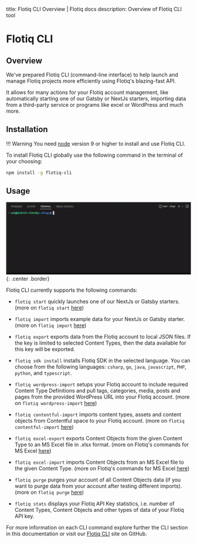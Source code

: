 title: Flotiq CLI Overview | Flotiq docs
description: Overview of Flotiq CLI tool

# Flotiq CLI

## Overview

We've prepared Flotiq CLI (command-line interface) to help launch and manage Flotiq projects more efficiently using Flotiq's blazing-fast API.

It allows for many actions for your Flotiq account management, like automatically starting one of our Gatsby or NextJs starters, importing data from a third-party service or programs like excel or WordPress and much more.

<!-- We've prepared Flotiq CLI to help launch Flotiq projects even faster than before. 
For now, the set of commands is limited for Gatsby users - you can now clone a Gatsby starter, install dependencies, import data to Flotiq, and start the project with [exactly one command](./starting-new-project.md).

Importing example data is also more straightforward - if you already cloned one of the Gatsby starter repositories you can simply import the examples with [import data command](./importing-data.md).

If you want to migrate any blog from WordPress to Flotiq it's really simple! All you need to do is to use one command and Flotiq CLI will do all the hard work for you. You can read more on that in [wordpress import command](./wordpress-importer.md).

If you need to purge data from your account after testing different imports You can do it using [purge command](./purge.md). -->

## Installation

!!! Warning
       You need [node](https://nodejs.org/en/download/) version 9 or higher to install and use Flotiq CLI.

To install Flotiq CLI globally use the following command in the terminal of your choosing:

```bash
npm install -g flotiq-cli
```

## Usage

![](images/flotiq-start.gif){: .center .border}

Flotiq CLI currently supports the following commands:

* `flotiq start` quickly launches one of our NextJs or Gatsby starters. (more on `flotiq start` [here](./starting-new-project.md))

* `flotiq import` imports example data for your NextJs or Gatsby starter. (more on `flotiq import` [here](./importing-data.md))

* `flotiq export` exports data from the Flotiq account to local JSON files. If the key is limited to selected Content Types, then the data available for this key will be exported.

* `flotiq sdk install` installs Flotiq SDK in the selected language. You can choose from the following languages: `csharp`, `go`, `java`, `javascript`, `PHP`, `python`, and `typescript`.

* `flotiq wordpress-import` setups your Flotiq account to include required Content Type Definitions and pull tags, categories, media, posts and pages from the provided WordPress URL into your Flotiq account. (more on `flotiq wordpress-import` [here](./wordpress-importer.md))

* `flotiq contentful-import` imports content types, assets and content objects from Contentful space to your Flotiq account. (more on `flotiq contentful-import` [here](./contentful-importer.md))

* `flotiq excel-export` exports Content Objects from the given Content Type to an MS Excel file in .xlsx format. (more on Flotiq's commands for MS Excel [here](./excel-data-migration.md))

* `flotiq excel-import` imports Content Objects from an MS Excel file to the given Content Type. (more on Flotiq's commands for MS Excel [here](./excel-data-migration.md))

* `flotiq purge` purges your account of all Content Objects data (if you want to purge data from your account after testing different imports). (more on `flotiq purge` [here](./purge.md))

* `flotiq stats` displays your Flotiq API Key statistics, i.e. number of Content Types, Content Objects and other types of data of your Flotiq API key.

For more information on each CLI command explore further the CLI section in this documentation or visit our [Flotiq CLI](https://github.com/flotiq/flotiq-cli) site on GitHub.
